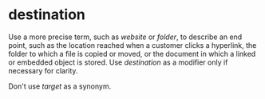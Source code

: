 # destination

Use a more precise term, such as *website* or *folder*, to describe an end point, such as the location reached when a customer clicks a hyperlink, the folder to which a file is copied or moved, or the document in which a linked or embedded object is stored. Use *destination* as a modifier only if necessary for clarity.

Don't use *target* as a synonym.
